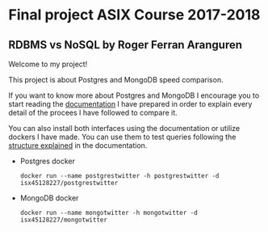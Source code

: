 # Final project ASIX Course 2017-2018
## RDBMS vs NoSQL by Roger Ferran Aranguren  

  Welcome to my project!
  
  This project is about Postgres and MongoDB speed comparison.
  
  If you want to know more about Postgres and MongoDB I encourage you to
  start reading the [documentation](https://github.com/isx45128227/MongoVsPostgres/blob/master/documentacio.md#project-documentation)
  I have prepared in order to explain every detail of the procees I have followed
  to compare it.
  
  You can also install both interfaces using the documentation or utilize
  dockers I have made. You can use them to test queries following the [structure
  explained](https://github.com/isx45128227/MongoVsPostgres/blob/master/documentacio.md#docker-interface)
  in the documentation.
  
  * Postgres docker
  
    `docker run --name postgrestwitter -h postgrestwitter -d isx45128227/postgrestwitter`
  
  * MongoDB docker
  
    `docker run --name mongotwitter -h mongotwitter -d isx45128227/mongotwitter`
  
